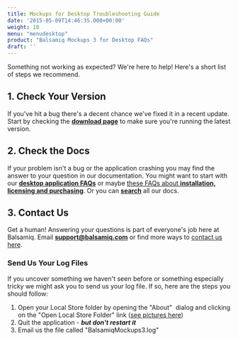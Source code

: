 ```yaml
---
title: Mockups for Desktop Troubleshooting Guide
date: '2015-05-09T14:46:35.000+00:00'
weight: 10
menu: "menudesktop"
product: "Balsamiq Mockups 3 for Desktop FAQs"
draft: ''
---
```

Something not working as expected? We're here to help! Here's a short list of steps we recommend.

## 1\. Check Your Version

If you've hit a bug there's a decent chance we've fixed it in a recent update. Start by checking the [**download page**](https://balsamiq.com/download/) to make sure you're running the latest version.

## 2\. Check the Docs

If your problem isn't a bug or the application crashing you may find the answer to your question in our documentation. You might want to start with our [**desktop application FAQs**](https://docs.balsamiq.com/desktop/) or maybe [these FAQs about **installation, licensing and purchasing**](/). Or you can [**search**](https://balsamiq.com/search/) all our docs.

## 3\. Contact Us

Get a human! Answering your questions is part of everyone's job here at Balsamiq. Email [**support@balsamiq.com**](mailto:support@balsamiq.com) or find more ways to [contact us here](https://balsamiq.com/company/#contact).

### Send Us Your Log Files

If you uncover something we haven't seen before or something especially tricky we might ask you to send us your log file. If so, here are the steps you should follow:

1.  Open your Local Store folder by opening the "About"  dialog and clicking on the "Open Local Store Folder" link ([see pictures here](/desktop/localstore/))
2.  Quit the application - _**but don't restart it**_
3.  Email us the file called "BalsamiqMockups3.log"
